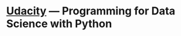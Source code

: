 # [Udacity](https://www.udacity.com/course/programming-for-data-science-nanodegree--nd104) — Programming for Data Science with Python
